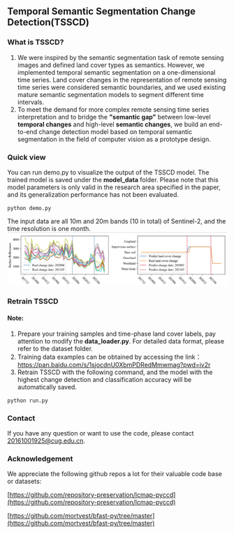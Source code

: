 ##  Temporal Semantic Segmentation Change Detection(TSSCD)

### What is TSSCD?

1. We were inspired by the semantic segmentation task of remote sensing images and defined land cover types as semantics. However, we implemented temporal semantic segmentation on a one-dimensional time series. Land cover changes in the representation of remote sensing time series were considered semantic boundaries, and we used existing mature semantic segmentation models to segment different time intervals.
2. To meet the demand for more complex remote sensing time series interpretation and to bridge the **"semantic gap"** between low-level **temporal changes** and high-level **semantic changes**, we build an end-to-end change detection model based on temporal semantic segmentation in the field of computer vision as a prototype design.

### Quick view

You can run demo.py to visualize the output of the TSSCD model. The trained model is saved under the **model_data** folder. Please note that this model parameters is only valid in the research area specified in the paper, and its generalization performance has not been evaluated.

```
python demo.py
```


The input data are all 10m and 20m bands (10 in total) of Sentinel-2, and the time resolution is one month.
![img.png](img/img.png)

### Retrain TSSCD

#### Note:
1. Prepare your training samples and time-phase land cover labels, pay attention to modify the **data_loader.py**. For detailed data format, please refer to the dataset folder.
2. Training data examples can be obtained by accessing the link：https://pan.baidu.com/s/1sjocdnU0XbmPDRedMmwmag?pwd=iv2r 
3. Retrain TSSCD with the following command, and the model with the highest change detection and classification accuracy will be automatically saved.

```
python run.py
```

### Contact

If you have any question or want to use the code, please contact 20161001925@cug.edu.cn.
### Acknowledgement

We appreciate the following github repos a lot for their valuable code base or datasets:

[https://github.com/repository-preservation/lcmap-pyccd](https://github.com/repository-preservation/lcmap-pyccd)

[https://github.com/mortvest/bfast-py/tree/master](https://github.com/mortvest/bfast-py/tree/master)

